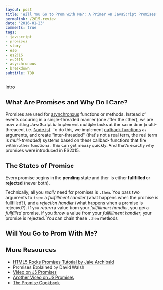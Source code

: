 ```yaml
---
layout: post
title: 'Will You Go to Prom with Me?: A Primer on JavaScript Promises'
permalink: /2015-review
date: '2016-01-23'
comments: true
tags:
- javascript
- promises
- story
- es6
- es2016
- es2015
- asynchronous
- breakdown
subtitle: TBD
---
```


Intro

## What Are Promises and Why Do I Care?

Promises are used for [asynchronous](https://nodesource.com/blog/why-asynchronous/) functions or methods. Instead of events occuring in a single-threaded manner (one after the other), we are now writing JavaScript to implement multiple tasks at the same time (multi-threaded, i.e. [Node.js](https://nodejs.org/en/)). To do this, we implement [callback functions](http://javascriptissexy.com/understand-javascript-callback-functions-and-use-them/) as arguments, and create "inter-threaded" (that's not a real term, the real term is *multi-threaded*) systems based on these callback functions that fire within other functions. This can get messy quickly. And that's exactly why promises were introduced in ES2015.

## The States of Promise

Every promise begins in the **pending** state and then is either **fullfilled** or **rejected** (never both).

Technically, all you *really* need for promises is `.then`. You pass two arguments to `then`: a *fullfillment handler* (what happens when the promise is fullfilled?), and a *rejection handler* (what happens when a promise is rejected?). If you *return* a value from your *fullfillment handler*, you get a *fullfilled* promise. if you *throw* a value from your *fullfillment handler*, your promise is rejected. You can chain these `.then` methods

## Will You Go to Prom With Me?



## More Resources
- [HTML5 Rocks Promises Tutorial by Jake Archibald](http://www.html5rocks.com/en/tutorials/es6/promises/)
- [Promises Explained by David Walsh](https://davidwalsh.name/promises)
- [Video on JS Promises](https://www.youtube.com/watch?v=wc72cyYt8-c)
- [Another Video on JS Promises](https://www.youtube.com/watch?v=2d7s3spWAzo)
- [The Promise Cookbook](https://github.com/mattdesl/promise-cookbook#the-problem)